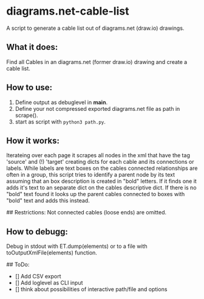 # diagrams.net-cable-list
A script to generate a cable list out of diagrams.net (draw.io) drawings.

## What it does:
Find all Cables in an diagrams.net (former draw.io) drawing and create a cable list.

## How to use:
1. Define output as debuglevel in __main__.
2. Define your not compressed exported diagrams.net file as path in scrape().
3. start as script with `python3 path.py`.

## How it works:
Iterateing over each page it scrapes all nodes in the xml that have the tag 'source' 
and (!) 'target' creating dicts for each cable and its connections or labels.
While labels are text boxes on the cables connected relationships are often in a group,
this script tries to identify a parent node by its text assuming that an box description is 
created in "bold" letters. If it finds one it adds it's text to an separate dict on the 
cables descriptive dict. If there is no "bold" text found it looks up the parent 
cables connected to boxes with "bold" text and adds this instead.

## Restrictions:
Not connected cables (loose ends) are omitted.

## How to debugg:
Debug in stdout with  ET.dump(elements) or to a file with toOutputXmlFile(elements) function.

## ToDo:
- [] Add CSV export
- [] Add loglevel as CLI input
- [] think about possibilities of interactive path/file and options  
